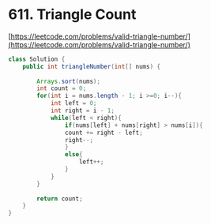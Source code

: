 # 611. Triangle Count

[https://leetcode.com/problems/valid-triangle-number/](https://leetcode.com/problems/valid-triangle-number/)  
  


```java
class Solution {
    public int triangleNumber(int[] nums) {
        
        Arrays.sort(nums);
        int count = 0;
        for(int i = nums.length - 1; i >=0; i--){
            int left = 0;
            int right = i - 1;
            while(left < right){
                if(nums[left] + nums[right] > nums[i]){
                count += right - left;
                right--;
                }
                else{
                    left++;
                }
            }
        }
        
        return count;
    }
}
```

